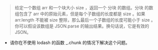 > 给定一个数组 arr 和一个块大小 size ，返回一个 分块 的数组。分块 的数组包含了 arr 中的原始元素，但是每个子数组的长度都是 size 。如果 arr.length 不能被 size 整除，那么最后一个子数组的长度可能小于 size 。
> 你可以假设该数组是 JSON.parse 的输出结果。换句话说，它是有效的 JSON。

- 请你在不使用 lodash 的函数 \_.chunk 的情况下解决这个问题。
